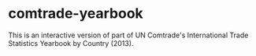comtrade-yearbook
=================

This is an interactive version of part of UN Comtrade's International Trade Statistics Yearbook by Country (2013).
